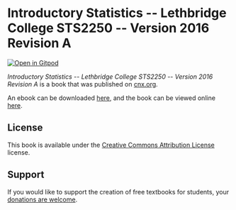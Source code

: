 # Introductory Statistics --  Lethbridge College STS2250 -- Version 2016 Revision A

[![Open in Gitpod](https://gitpod.io/button/open-in-gitpod.svg)](https://gitpod.io/from-referrer/)

_Introductory Statistics --  Lethbridge College STS2250 -- Version 2016 Revision A_ is a book that was published on [cnx.org](https://cnx.org/).

An ebook can be downloaded [here](https://github.com/cnx-user-books/cnxbook-introductory-statistics-lethbridge-college-sts2250-version-2016-revision-a/releases/latest), and the book can be viewed online [here](https://github.com/cnx-user-books/cnxbook-introductory-statistics-lethbridge-college-sts2250-version-2016-revision-a/releases/latest).

## License
This book is available under the [Creative Commons Attribution License](./LICENSE) license.

## Support
If you would like to support the creation of free textbooks for students, your [donations are welcome](https://riceconnect.rice.edu/donation/support-openstax-banner).
